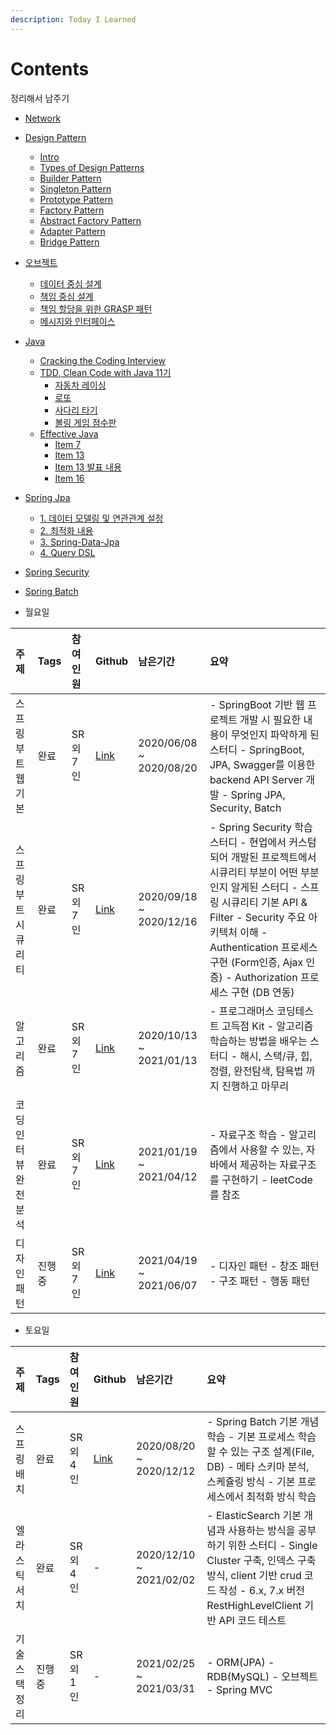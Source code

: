 ```yaml
---
description: Today I Learned
---
```


# Contents

정리해서 남주기

* [Network](network.md)
* [Design Pattern](design/)
  * [Intro](design/_intro.md)
  * [Types of Design Patterns](design/_types_of_design_patterns.md)
  * [Builder Pattern](design/_builder.md)
  * [Singleton Pattern](design/_singleton.md)
  * [Prototype Pattern](design/_prototype.md)
  * [Factory Pattern](design/_factory.md)
  * [Abstract Factory Pattern](design/_abstract_factory.md)
  * [Adapter Pattern](design/_adapter.md)
  * [Bridge Pattern](design/_bridge.md)
* [오브젝트](object/)
  * [데이터 중심 설계](object/_1.md)
  * [책임 중심 설계](object/_2.md)
  * [책임 할당을 위한 GRASP 패턴](object/_3.md)
  * [메시지와 인터페이스](object/_4.md)
* [Java](java/)
  * [Cracking the Coding Interview](java/cracking_the_coding_interview.md)
  * [TDD, Clean Code with Java 11기](java/tdd/)
    * [자동차 레이싱](java/tdd/racing.md)
    * [로또](java/tdd/lotto.md)
    * [사다리 타기](java/tdd/ladder.md)
    * [볼링 게임 점수판](java/tdd/bowling.md)
  * [Effective Java](java/effactive/)
    * [Item 7](java/effactive/item_7.md)
    * [Item 13](java/effactive/item_13.md)
    * [Item 13 발표 내용](java/effactive/item_13_mystyle.md)
    * [Item 16](java/effactive/item_16.md)
* [Spring Jpa](spring-jpa/)
  * [1. 데이터 모델링 및 연관관계 설정](spring-jpa/springboot-jpa-shop.md)
  * [2. 최적화 내용](spring-jpa/springboot-jpa-shop-optimize.md)
  * [3. Spring-Data-Jpa](spring-jpa/springboot-jpa-data.md)
  * [4. Query DSL](spring-jpa/springboot-jpa-querydsl.md)
* [Spring Security](https://github.com/SeokRae/TIL/tree/de1295942811b3db0b575e366f53c4d5736bb991/spring-security.md)
* [Spring Batch](batch-study/)
  

* 월요일

| 주제 | Tags | 참여인원 | Github | 남은기간 | 요약 |
| :--- | :--- | :--- | :--- | :--- | :--- |
| 스프링 부트 웹 기본 | 완료 | SR 외 7인 | [Link](https://github.com/spring-org/springboot_board) | 2020/06/08 ~ 2020/08/20 | - SpringBoot 기반 웹 프로젝트 개발 시 필요한 내용이 무엇인지 파악하게 된 스터디   - SpringBoot, JPA, Swagger를 이용한 backend API Server 개발   - Spring JPA, Security, Batch |
| 스프링 부트 시큐리티 | 완료 | SR 외 7인 | [Link](https://github.com/spring-org/spring-security) | 2020/09/18 ~ 2020/12/16 | - Spring Security 학습 스터디   - 현업에서 커스텀되어 개발된 프로젝트에서 시큐리티 부분이 어떤 부분인지 알게된 스터디   - 스프링 시큐리티 기본 API & Filter   - Security 주요 아키텍처 이해   - Authentication 프로세스 구현 \(Form인증, Ajax 인증\)   - Authorization 프로세스 구현 \(DB 연동\) |
| 알고리즘 | 완료 | SR 외 7인 | [Link](https://github.com/SeokRae/java_sample/tree/master/programmers) | 2020/10/13 ~ 2021/01/13 | - 프로그래머스 코딩테스트 고득점 Kit   - 알고리즘 학습하는 방법을 배우는 스터디   - 해시, 스택/큐, 힙, 정렬, 완전탐색, 탐욕법 까지 진행하고 마무리 |
| 코딩 인터뷰 완전 분석 | 완료 | SR 외 7인 | [Link](https://github.com/SeokRae/java-in-action/tree/master/java-in-interview) | 2021/01/19 ~ 2021/04/12 | - 자료구조 학습   - 알고리즘에서 사용할 수 있는, 자바에서 제공하는 자료구조를 구현하기   - leetCode를 참조 |
| 디자인 패턴 | 진행중 | SR 외 7인 | [Link](https://seokrae.gitbook.io/sr/design) | 2021/04/19 ~ 2021/06/07 | - 디자인 패턴   - 창조 패턴   - 구조 패턴   - 행동 패턴 |

* 토요일

| 주제 | Tags | 참여인원 | Github | 남은기간 | 요약 |
| :--- | :--- | :--- | :--- | :--- | :--- |
| 스프링 배치 | 완료 | SR 외 4인 | [Link](https://github.com/spring-org/springbatch_summary) | 2020/08/20 ~ 2020/12/12 | - Spring Batch 기본 개념 학습   - 기본 프로세스 학습할 수 있는 구조 설계\(File, DB\)   - 메타 스키마 분석, 스케쥴링 방식   - 기본 프로세스에서 최적화 방식 학습 |
| 엘라스틱 서치 | 완료 | SR 외 4인 | - | 2020/12/10 ~ 2021/02/02 | - ElasticSearch 기본 개념과 사용하는 방식을 공부하기 위한 스터디   - Single Cluster 구축, 인덱스 구축 방식, client 기반 crud 코드 작성   - 6.x, 7.x 버전 RestHighLevelClient 기반 API 코드 테스트 |
| 기술 스택 정리 | 진행중 | SR 외 1인 | - | 2021/02/25 ~ 2021/03/31 | - ORM\(JPA\)   - RDB\(MySQL\)   - 오브젝트   - Spring MVC |
